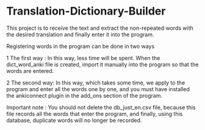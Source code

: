 # Translation-Dictionary-Builder


This project is to receive the text and extract the non-repeated words with the desired translation and finally enter it into the program.

Registering words in the program can be done in two ways

1 The first way :
In this way, less time will be spent. When the dict_word_anki file is created, import it manually into the program so that the words are entered.

2 The second way:
In this way, which takes some time, we apply to the program and enter all the words one by one, and you must have installed the ankiconnect plugin in the add_ons section of the program.

Important note :
You should not delete the db_just_en.csv file, because this file records all the words that enter the program, and finally, using this database, duplicate words will no longer be recorded.
